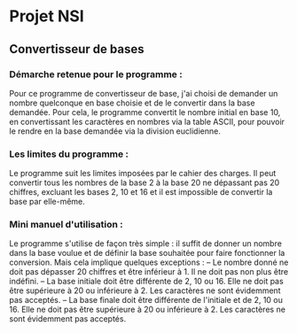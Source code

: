 # Projet NSI
## Convertisseur de bases


### Démarche retenue pour le programme :
Pour ce programme de convertisseur de base, j'ai choisi de demander un nombre quelconque en base choisie et de le convertir dans la base demandée. Pour cela, le programme convertit le nombre initial en base 10, en convertissant les caractères en nombres via la table ASCII, pour pouvoir le rendre en la base demandée via la division euclidienne.

### Les limites du programme :
Le programme suit les limites imposées par le cahier des charges. Il peut convertir tous les nombres de la base 2 à la base 20 ne dépassant pas 20 chiffres, excluant les bases 2, 10 et 16 et il est impossible de convertir la base par elle-même.

### Mini manuel d'utilisation :
Le programme s'utilise de façon très simple : il suffit de donner un nombre dans la base voulue et de définir la base souhaitée pour faire fonctionner la conversion. Mais cela implique quelques exceptions :
– Le nombre donné ne doit pas dépasser 20 chiffres et être inférieur à 1. Il ne doit pas non plus être indéfini.
– La base initiale doit être différente de 2, 10 ou 16. Elle ne doit pas être supérieure à 20 ou inférieure à 2. Les caractères ne sont évidemment pas acceptés.
– La base finale doit être différente de l'initiale et de 2, 10 ou 16. Elle ne doit pas être supérieure à 20 ou inférieure à 2. Les caractères ne sont évidemment pas acceptés.

